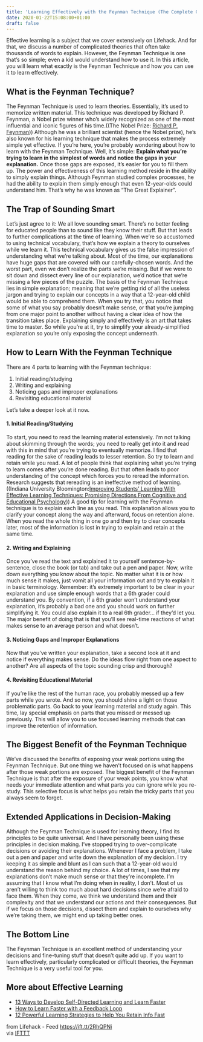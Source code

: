 ```yaml
---
title: 'Learning Effectively with the Feynman Technique (The Complete Guide)'
date: 2020-01-22T15:08:00+01:00
draft: false
---
```


Effective learning is a subject that we cover extensively on Lifehack. And for that, we discuss a number of complicated theories that often take thousands of words to explain. However, the Feynman Technique is one that’s so simple; even a kid would understand how to use it. In this article, you will learn what exactly is the Feynman Technique and how you can use it to learn effectively.

What is the Feynman Technique?
------------------------------

The Feynman Technique is used to learn theories. Essentially, it’s used to memorize written material. This technique was developed by Richard P. Feynman, a Nobel prize winner who’s widely recognized as one of the most influential and iconic figures of his time.((The Nobel Prize: [Richard P. Feynman](https://www.nobelprize.org/prizes/physics/1965/feynman/biographical/))) Although he was a brilliant scientist (hence the Nobel prize), he’s also known for his learning technique that makes the process extremely simple yet effective. If you’re here, you’re probably wondering about how to learn with the Feynman Technique. Well, it’s simple: **Explain what you’re trying to learn in the simplest of words and notice the gaps in your explanation.** Once those gaps are exposed, it’s easier for you to fill them up. The power and effectiveness of this learning method reside in the ability to simply explain things. Although Feynman studied complex processes, he had the ability to explain them simply enough that even 12-year-olds could understand him. That’s why he was known as “The Great Explainer”.

The Trap of Sounding Smart
--------------------------

Let’s just agree to it: We all love sounding smart. There’s no better feeling for educated people than to sound like they know their stuff. But that leads to further complications at the time of learning. When we’re so accustomed to using technical vocabulary, that’s how we explain a theory to ourselves while we learn it. This technical vocabulary gives us the false impression of understanding what we’re talking about. Most of the time, our explanations have huge gaps that are covered with our carefully-chosen words. And the worst part, even we don’t realize the parts we’re missing. But if we were to sit down and dissect every line of our explanation, we’d notice that we’re missing a few pieces of the puzzle. The basis of the Feynman Technique lies in simple explanation; meaning that we’re getting rid of all the useless jargon and trying to explain our concepts in a way that a 12-year-old child would be able to comprehend them. When you try that, you notice that some of what you say probably doesn’t make sense, or that you’re jumping from one major point to another without having a clear idea of how the transition takes place. Explaining simply and effectively is an art that takes time to master. So while you’re at it, try to simplify your already-simplified explanation so you’re only exposing the concept underneath.

How to Learn With the Feynman Technique
---------------------------------------

There are 4 parts to learning with the Feynman technique:

1.  Initial reading/studying
2.  Writing and explaining
3.  Noticing gaps and improper explanations
4.  Revisiting educational material

Let’s take a deeper look at it now.

#### 1\. Initial Reading/Studying

To start, you need to read the learning material extensively. I’m not talking about skimming through the words; you need to really get into it and read with this in mind that you’re trying to eventually memorize. I find that reading for the sake of reading leads to lesser retention. So try to learn and retain while you read. A lot of people think that explaining what you’re trying to learn comes after you’re done reading. But that often leads to poor understanding of the concept which forces you to reread the information. Research suggests that rereading is an ineffective method of learning.((Indiana University Bloomington:[Improving Students’ Learning With Effective Learning Techniques: Promising Directions From Cognitive and Educational Psychology](http://www.indiana.edu/~pcl/rgoldsto/courses/dunloskyimprovinglearning.pdf))) A good tip for learning with the Feynman technique is to explain each line as you read. This explanation allows you to clarify your concept along the way and afterward, focus on retention alone. When you read the whole thing in one go and then try to clear concepts later, most of the information is lost in trying to explain and retain at the same time.

#### 2\. Writing and Explaining

Once you’ve read the text and explained it to yourself sentence-by-sentence, close the book (or tab) and take out a pen and paper. Now, write down everything you know about the topic. No matter what it is or how much sense it makes, just vomit all your information out and try to explain it in basic terminology. Remember: it’s extremely important to be clear in your explanation and use simple enough words that a 6th grader could understand you. By convention, if a 6th grader won’t understand your explanation, it’s probably a bad one and you should work on further simplifying it. You could also explain it to a real 6th grader… if they’d let you. The major benefit of doing that is that you’ll see real-time reactions of what makes sense to an average person and what doesn’t.

#### 3\. Noticing Gaps and Improper Explanations

Now that you’ve written your explanation, take a second look at it and notice if everything makes sense. Do the ideas flow right from one aspect to another? Are all aspects of the topic sounding crisp and thorough?

#### 4\. Revisiting Educational Material

If you’re like the rest of the human race, you probably messed up a few parts while you wrote. And so now, you should shine a light on those problematic parts. Go back to your learning material and study again. This time, lay special emphasis on parts that you missed or messed up previously. This will allow you to use focused learning methods that can improve the retention of information.

The Biggest Benefit of the Feynman Technique
--------------------------------------------

We’ve discussed the benefits of exposing your weak portions using the Feynman Technique. But one thing we haven’t focused on is what happens after those weak portions are exposed. The biggest benefit of the Feynman Technique is that after the exposure of your weak points, you know what needs your immediate attention and what parts you can ignore while you re-study. This selective focus is what helps you retain the tricky parts that you always seem to forget.

Extended Applications in Decision-Making
----------------------------------------

Although the Feynman Technique is used for learning theory, I find its principles to be quite universal. And I have personally been using these principles in decision making. I’ve stopped trying to over-complicate decisions or avoiding their explanations. Whenever I face a problem, I take out a pen and paper and write down the explanation of my decision. I try keeping it as simple and blunt as I can such that a 12-year-old would understand the reason behind my choice. A lot of times, I see that my explanations don’t make much sense or that they’re incomplete. I’m assuming that I know what I’m doing when in reality, I don’t. Most of us aren’t willing to think too much about hard decisions since we’re afraid to face them. When they come, we think we understand them and their complexity and that we understand our actions and their consequences. But if we focus on those decisions, dissect them and explain to ourselves why we’re taking them, we might end up taking better ones.

The Bottom Line
---------------

The Feynman Technique is an excellent method of understanding your decisions and fine-tuning stuff that doesn’t quite add up. If you want to learn effectively, particularly complicated or difficult theories, the Feynman Technique is a very useful tool for you.

More about Effective Learning
-----------------------------

*   [13 Ways to Develop Self-Directed Learning and Learn Faster](https://www.lifehack.org/851922/self-directed-learning)
*   [How to Learn Faster with a Feedback Loop](https://www.lifehack.org/858074/how-to-learn-faster-with-a-feedback-loop)
*   [12 Powerful Learning Strategies to Help You Retain Info Fast](https://www.lifehack.org/858076/learning-strategies)

  
  
from Lifehack - Feed https://ift.tt/2RhQPNi  
via [IFTTT](https://ifttt.com/?ref=da&site=blogger)